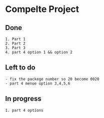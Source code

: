 # Compelte Project 


## Done 
	1. Part 1 
	2. Part 2
	3. Part 3 
	4. part 4 option 1 && option 2 
 
## Left to do 
	- fix the packege number so 20 become 0020
	- part 4 menue option 3,4,5,6

## In progress 
	1. part 4 options

